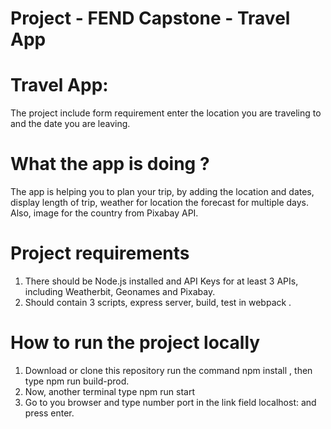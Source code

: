 # Project - FEND Capstone - Travel App
# Travel App:
 The project include form requirement enter the location you are traveling to and the date you are leaving.
# What the app is doing ?
 The app is helping you to plan your trip, by adding the location and dates, display length of trip, weather for location the forecast for multiple days. Also, image for the country from Pixabay API.
# Project requirements
1. There should be Node.js installed and API Keys for at least 3 APIs, including Weatherbit, Geonames and Pixabay.
2. Should contain 3 scripts, express server, build, test in webpack .
# How to run the project locally
 1. Download or clone this repository run the command npm install , then type npm run build-prod.
 2. Now, another terminal type npm run start
 3. Go to you browser and type number port in the link field localhost: and press enter.
